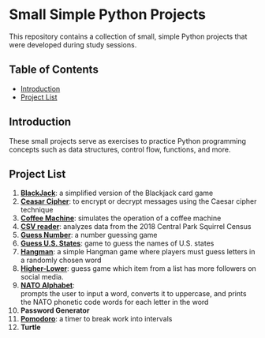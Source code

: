 # Small Simple Python Projects

This repository contains a collection of small, simple Python projects that were developed during study sessions. 

## Table of Contents

- [Introduction](#introduction)
- [Project List](#project-list)

## Introduction

These small projects serve as exercises to practice Python programming concepts such as data structures, control flow, functions, and more. 

## Project List

1. **[BlackJack](https://github.com/alphaKilowhisKEY/small_python_projects/tree/main/blackjack)**: a simplified version of the Blackjack card game
2. **[Ceasar Cipher](https://github.com/alphaKilowhisKEY/small_python_projects/tree/main/caesar_cipher)**: to encrypt or decrypt messages using the Caesar cipher technique
3. **[Coffee Machine](https://github.com/alphaKilowhisKEY/small_python_projects/tree/main/coffee%2Bmachine)**: simulates the operation of a coffee machine
4. **[CSV reader](https://github.com/alphaKilowhisKEY/small_python_projects/tree/main/csv_reader/central_park)**: analyzes data from the 2018 Central Park Squirrel Census 
5. **[Guess Number](https://github.com/alphaKilowhisKEY/small_python_projects/tree/main/guess_number)**: a number guessing game
6. **[Guess U.S. States](https://github.com/alphaKilowhisKEY/small_python_projects/tree/main/us_states)**: game to guess the names of U.S. states
7. **[Hangman](https://github.com/alphaKilowhisKEY/small_python_projects/tree/main/hangman)**: a simple Hangman game where players must guess letters in a randomly chosen word
8. **[Higher-Lower](https://github.com/alphaKilowhisKEY/small_python_projects/tree/main/higher_lower)**: guess game which item from a list has more followers on social media.
9. **[NATO Alphabet](https://github.com/alphaKilowhisKEY/small_python_projects/tree/main/nato_alphabet)**:   
    prompts the user to input a word, converts it to uppercase, and prints the NATO phonetic code words for each letter in the word
10. **Password Generator**
11. **[Pomodoro](https://github.com/alphaKilowhisKEY/small_python_projects/tree/main/pomodoro)**: a timer to break work into intervals
12. **Turtle**